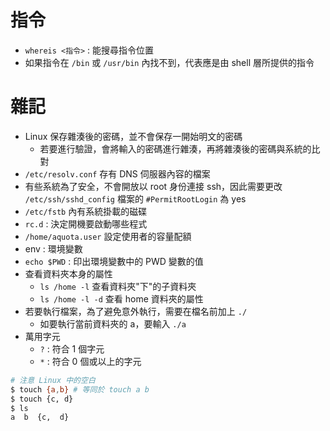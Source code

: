 # 指令
* `whereis <指令>` : 能搜尋指令位置
* 如果指令在 `/bin` 或 `/usr/bin` 內找不到，代表應是由 shell 層所提供的指令

# 雜記
* Linux 保存雜湊後的密碼，並不會保存一開始明文的密碼
    * 若要進行驗證，會將輸入的密碼進行雜湊，再將雜湊後的密碼與系統的比對
* `/etc/resolv.conf` 存有 DNS 伺服器內容的檔案
* 有些系統為了安全，不會開放以 root 身份連接 ssh，因此需要更改 `/etc/ssh/sshd_config` 檔案的 `#PermitRootLogin` 為 yes
* `/etc/fstb` 內有系統掛載的磁碟
* `rc.d` : 決定開機要啟動哪些程式
* `/home/aquota.user` 設定使用者的容量配額
* env : 環境變數
* `echo $PWD` : 印出環境變數中的 PWD 變數的值
* 查看資料夾本身的屬性
    * `ls /home -l` 查看資料夾"下"的子資料夾
    * `ls /home -l -d` 查看 home 資料夾的屬性
* 若要執行檔案，為了避免意外執行，需要在檔名前加上 `./`
    * 如要執行當前資料夾的 a，要輸入 `./a`
* 萬用字元
    * `?` : 符合 1 個字元
    * `*` : 符合 0 個或以上的字元

```bash
# 注意 Linux 中的空白
$ touch {a,b} # 等同於 touch a b
$ touch {c, d}
$ ls
a  b  {c,  d}
```